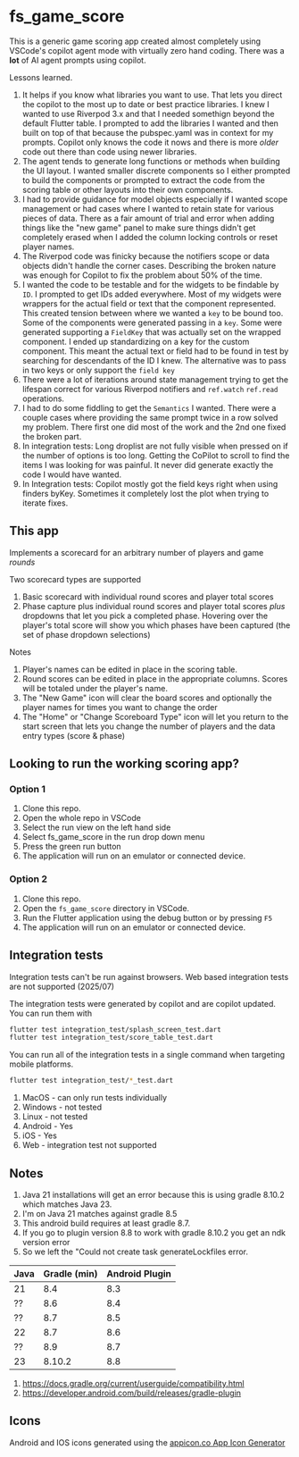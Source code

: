 # fs_game_score

This is a generic game scoring app created almost completely using VSCode's copilot agent mode with virtually zero hand coding.  There was a **lot** of AI agent prompts using copilot.

Lessons learned.

1. It helps if you know what libraries you want to use. That lets you direct the copilot to the most up to date or best practice libraries.  I knew I wanted to use Riverpod 3.x and that I needed somethign beyond the default Flutter table. I prompted to add the libraries I wanted and then built on top of that because the pubspec.yaml was in context for my prompts. Copilot only knows the code it nows and there is more _older_ code out there than code using newer libraries.
2. The agent tends to generate long functions or methods when building the UI layout. I wanted smaller discrete components so I either prompted to build the components or prompted to extract the code from the scoring table or other layouts into their own components.
3. I had to provide guidance for model objects especially if I wanted scope management or had cases where I wanted to retain state for various pieces of data.  There as a fair amount of trial and error when adding things like the "new game" panel to make sure things didn't get completely erased when I added the column locking controls or reset player names.
4. The Riverpod code was finicky because the notifiers scope or data objects didn't handle the corner cases.  Describing the broken nature was enough for Copilot to fix the problem about 50% of the time.
5. I wanted the code to be testable and for the widgets to be findable by `ID`. I prompted to get IDs added everywhere. Most of my widgets were wrappers for the actual field or text that the component represented.  This created tension between where we wanted a `key` to be bound too.  Some of the components were generated passing in a `key`.  Some were generated supporting a `FieldKey` that was actually set on the wrapped component. I ended up standardizing on a key for the custom component.  This meant the actual text or field had to be found in test by searching for descendants of the ID I knew. The alternative was to pass in two keys or only support the `field key`
6. There were a lot of iterations around state management trying to get the lifespan correct for various Riverpod notifiers and `ref.watch` `ref.read` operations.
7. I had to do some fiddling to get the `Semantics` I wanted.  There were a couple cases where providing the same prompt twice in a row solved my problem.  There first one did most of the work and the 2nd one fixed the broken part.
8. In integration tests: Long droplist are not fully visible when pressed on if the number of options is too long.  Getting the CoPilot to scroll to find the items I was looking for was painful.  It never did generate exactly the code I would have wanted.
9. In Integration tests: Copilot mostly got the field keys right when using finders byKey. Sometimes it completely lost the plot when trying to iterate fixes.

## This app

Implements a scorecard for an arbitrary number of players and game _rounds_

Two scorecard types are supported

1. Basic scorecard with individual round scores and player total scores
2. Phase capture plus individual round scores and player total scores _plus_ dropdowns that let you pick a completed phase.  Hovering over the player's total score will show you which phases have been captured (the set of phase dropdown selections)

Notes

1. Player's names can be edited in place in the scoring table.
2. Round scores can be edited in place in the appropriate columns.  Scores will be totaled under the player's name.
3. The "New Game" icon will clear the board scores and optionally the player names for times you want to change the order
4. The "Home" or "Change Scoreboard Type" icon will let you return to the start screen that lets you change the number of players and the data entry types (score & phase)

## Looking to run the working scoring app?

### Option 1

1. Clone this repo.
2. Open the whole repo in VSCode
3. Select the run view on the left hand side
4. Select fs_game_score in the run drop down menu
5. Press the green run button
6. The application will run on an emulator or connected device.

### Option 2

1. Clone this repo.
2. Open the `fs_game_score` directory in VSCode.
3. Run the Flutter application using the debug button or by pressing `F5`
4. The application will run on an emulator or connected device.

## Integration tests

Integration tests can't be run against browsers.  Web based integration tests are not supported (2025/07)

The integration tests were generated by copilot and are copilot updated.  You can run them with

```bash
flutter test integration_test/splash_screen_test.dart
flutter test integration_test/score_table_test.dart
```

You can run all of the integration tests in a single command when targeting mobile platforms.

```bash
flutter test integration_test/*_test.dart
```

1. MacOS - can only run tests individually
2. Windows - not tested
3. Linux - not tested
4. Android - Yes
5. iOS - Yes
6. Web - integration test not supported

## Notes

1. Java 21 installations will get an error because this is using gradle 8.10.2 which matches Java 23.
2. I'm on Java 21 matches against gradle 8.5
3. This android build requires at least gradle 8.7.
4. If you go to plugin version 8.8 to work with gradle 8.10.2 you get an ndk version error
5. So we left the "Could not create task generateLockfiles error.

| Java | Gradle (min) | Android Plugin |
| ---- | ------------ | -------------- |
| 21   | 8.4          | 8.3            |
| ??   | 8.6          | 8.4            |
| ??   | 8.7          | 8.5            |
| 22   | 8.7          | 8.6            |
| ??   | 8.9          | 8.7            |
| 23   | 8.10.2       | 8.8            |

1. <https://docs.gradle.org/current/userguide/compatibility.html>
2. <https://developer.android.com/build/releases/gradle-plugin>

## Icons

Android and IOS icons generated using the [appicon.co App Icon Generator](https://www.appicon.co/)
